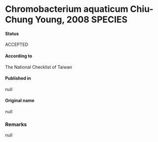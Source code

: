Chromobacterium aquaticum Chiu-Chung Young, 2008 SPECIES
=======

#### Status
ACCEPTED

#### According to
The National Checklist of Taiwan

#### Published in
null

#### Original name
null

### Remarks
null